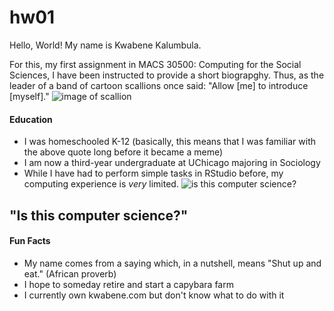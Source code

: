 # hw01

Hello, World! My name is Kwabene Kalumbula.

For this, my first assignment in MACS 30500: Computing for the Social Sciences, I have been instructed to provide a short biograpghy. Thus, as the leader of a band of cartoon scallions once said: "Allow [me] to introduce [myself]." ![image of scallion](https://i.kym-cdn.com/entries/icons/original/000/027/174/veggie.jpg)

#### Education

* I was homeschooled K-12 (basically, this means that I was familiar with the above quote long before it became a meme)
* I am now a third-year undergraduate at UChicago majoring in Sociology
* While I have had to perform simple tasks in RStudio before, my computing experience is *very* limited. ![is this computer science?](https://i.guim.co.uk/img/media/44856f0611a6ae5e8f4e1875772d8f462a7e6f10/0_139_1118_671/master/1118.jpg?width=620&quality=85&auto=format&fit=max&s=7b41ac986fb0e6e8a8674946a915263d)

## "Is this computer science?"


#### Fun Facts

* My name comes from a saying which, in a nutshell, means "Shut up and eat." (African proverb)
* I hope to someday retire and start a capybara farm
* I currently own kwabene.com but don't know what to do with it